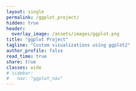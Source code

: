 ```yaml
---
layout: single
permalink: /ggplot_project/
hidden: true
header:
  overlay_image: /assets/images/ggplot.png
title: "ggplot Project"
tagline: "Custom visualizations using ggplot2"
author_profile: false
read_time: true
share: true
classes: wide
# sidebar:
#   nav: "ggplot_nav"
---
```

